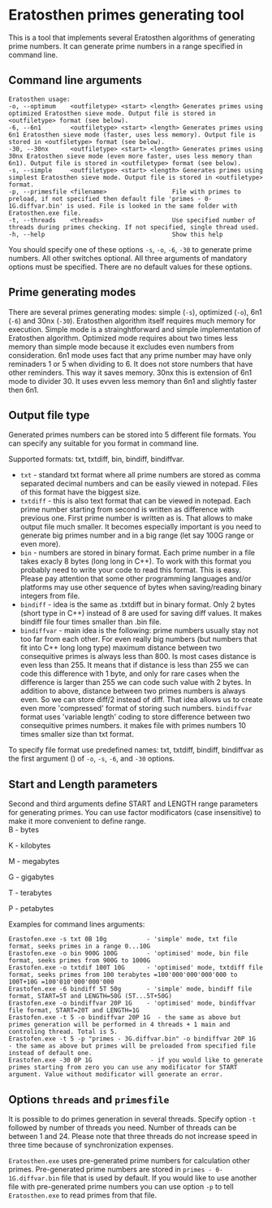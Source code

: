 # Eratosthen primes generating tool
This is a tool that implements several Eratosthen algorithms of generating prime numbers.
It can generate prime numbers in a range specified in command line.

## Command line arguments
```
Eratosthen usage:
-o, --optimum    <outfiletype> <start> <length> Generates primes using optimized Eratosthen sieve mode. Output file is stored in <outfiletype> format (see below).
-6, --6n1        <outfiletype> <start> <length> Generates primes using 6n1 Eratosthen sieve mode (faster, uses less memory). Output file is stored in <outfiletype> format (see below).
-30, --30nx      <outfiletype> <start> <length> Generates primes using 30nx Eratosthen sieve mode (even more faster, uses less memory than 6n1). Output file is stored in <outfiletype> format (see below).
-s, --simple     <outfiletype> <start> <length> Generates primes using simplest Eratosthen sieve mode. Output file is stored in <outfiletype> format.
-p, --primesfile <filename>                  File with primes to preload, if not specified then default file 'primes - 0-1G.diffvar.bin' is used. File is looked in the same folder with Eratosthen.exe file.
-t, --threads    <threads>                   Use specified number of threads during primes checking. If not specified, single thread used. 
-h, --help                                   Show this help
```
You should specify one of these options ```-s```, ```-o```, ```-6```, ```-30``` to generate prime numbers. All other switches optional.
All three arguments of mandatory options must be specified. There are no default values for these options.

## Prime generating modes
There are several primes generating modes: simple (```-s```), optimized (```-o```), 6n1 (```-6```) and 30nx (```-30```).
Eratosthen algorithm itself requires much memory for execution.
Simple mode is a strainghtforward and simple implementation of Eratosthen algorithm.
Optimized mode requires about two times less memory than simple mode because it excludes even numbers from consideration.
6n1 mode uses fact that any prime number may have only reminaders 1 or 5 when dividing to 6. It does not store numbers that have other reminders. This way it saves memory.
30nx this is extension of 6n1 mode to divider 30. It uses evven less memory than 6n1 and slightly faster then 6n1.

## Output file type
Generated primes numbers can be stored into 5 different file formats. 
You can specify any suitable for you format in command line.

Supported formats: txt, txtdiff, bin, bindiff, bindiffvar.
- ```txt``` - standard txt format where all prime numbers are stored as comma separated decimal numbers and can be easily viewed in notepad. Files of this format have the biggest size.
- ```txtdiff``` - this is also text format that can be viewed in notepad. Each prime number starting from second is written as difference with previous one. First prime number is written as is. 
That allows to make output file much smaller. It becomes especially important is you need to generate big primes number and in a big range (let say 100G range or even more).
- ```bin``` - numbers are stored in binary format. Each prime number in a file takes exacly 8 bytes (long long in C++). To work with this format you probably need to write your code to read this format. This is easy. 
Please pay attention that some other programming languages and/or platforms may use other sequence of bytes when saving/reading binary integers from file. 
- ```bindiff``` - idea is the same as .txtdiff but in binary format. Only 2 bytes (short type in C++) instead of 8 are used for saving diff values. It makes bindiff file four times smaller than .bin file.
- ```bindiffvar``` - main idea is the following: prime numbers usually stay not too far from each other. For even really big numbers (but numbers that fit into C++ long long type) maximum distance between two consequitive primes is always less than 800. 
Is most cases distance is even less than 255. It means that if distance is less than 255 we can code this difference with 1 byte, and only for rare cases when the difference is larger than 255 we can code such value with 2 bytes. 
In addition to above, distance between two primes numbers is always even. So we can store diff/2 instead of diff. 
That idea allows us to create even more 'compressed' format of storing such numbers. ```bindiffvar``` format uses 'variable length' coding to store difference between two consequitive primes numbers.
it makes file with primes numbers 10 times smaller size than txt format.

To specify file format use predefined names: txt, txtdiff, bindiff, bindiffvar as the first argument (<outfiletype>) of ```-o```, ```-s```, ```-6```, and ```-30``` options.

## Start and Length parameters
Second and third arguments define START and LENGTH range parameters for generating primes.
You can use factor modificators (case insensitive) to make it more convenient to define range. <br>
B - bytes

K - kilobytes

M - megabytes

G - gigabytes

T - terabytes

P - petabytes

Examples for command lines arguments:
```
Erastofen.exe -s txt 0B 10g           - 'simple' mode, txt file format, seeks primes in a range 0...10G 
Erastofen.exe -o bin 900G 100G        - 'optimised' mode, bin file format, seeks primes from 900G to 1000G
Erastofen.exe -o txtdif 100T 10G      - 'optimised' mode, txtdiff file format, seeks primes from 100 terabytes =100'000'000'000'000 to 100T+10G =100'010'000'000'000
Erastofen.exe -6 bindiff 5T 50g       - 'simple' mode, bindiff file format, START=5T and LENGTH=50G (5T...5T+50G)
Erastofen.exe -o bindiffvar 20P 1G    - 'optimised' mode, bindiffvar file format, START=20T and LENGTH=1G
Erastofen.exe -t 5 -o bindiffvar 20P 1G  - the same as above but primes generation will be performed in 4 threads + 1 main and controling thread. Total is 5.
Erastofen.exe -t 5 -p "primes - 3G.diffvar.bin" -o bindiffvar 20P 1G   - the same as above but primes will be preloaded from specified file instead of default one.
Erastofen.exe -30 0P 1G                - if you would like to generate primes starting from zero you can use any modificator for START argument. Value without modificator will generate an error.
```
## Options ```threads``` and ```primesfile```
It is possible to do primes generation in several threads.
Specify option ```-t``` followed by number of threads you need.
Number of threads can be between 1 and 24.
Please note that three threads do not increase speed in three time because of synchronization expenses.

```Eratosthen.exe``` uses pre-generated prime numbers for calculation other primes.
Pre-generated prime numbers are stored in ```primes - 0-1G.diffvar.bin``` file that is used by default.
If you would like to use another file with pre-generated prime numbers you can use option ```-p``` to tell ```Eratosthen.exe``` to read primes from that file.

